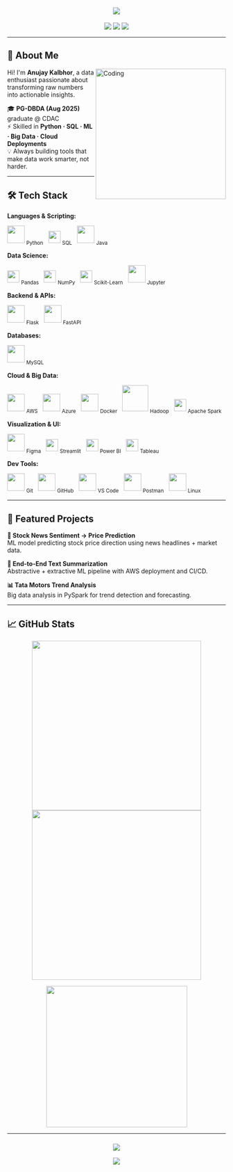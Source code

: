 <!-- Animated Intro Banner -->
<h1 align="center">
<img src="https://readme-typing-svg.herokuapp.com/?font=Fira+Code&size=32&pause=1000&center=true&vCenter=true&width=750&lines=Hey+there!+I'm+Anujay+Kalbhor+%F0%9F%91%8B;Data+Analyst;Machine+Learning+Enthusiast;Cloud+Data+Engineer+in+Making"/>
</h1>

<!-- Contact Badges -->
<p align="center">
<a href="mailto:kalbhoranujay@gmail.com"><img src="https://img.shields.io/badge/Email-kalbhoranujay%40gmail.com-red?style=for-the-badge&logo=gmail" /></a>
<a href="https://www.linkedin.com/in/anujay-kalbhor" target="_blank"><img src="https://img.shields.io/badge/LinkedIn-Anujay%20Kalbhor-0A66C2?style=for-the-badge&logo=linkedin" /></a>
<a href="https://github.com/Anujaykalbhor" target="_blank"><img src="https://img.shields.io/badge/GitHub-Anujaykalbhor-181717?style=for-the-badge&logo=github" /></a>
</p>

---

## 🚀 About Me
<img align="right" alt="Coding" width="300" src="https://i.ibb.co/6WZVZbV/working-laptop.gif">

Hi! I'm **Anujay Kalbhor**, a data enthusiast passionate about transforming raw numbers into actionable insights.

🎓 **PG-DBDA (Aug 2025)** graduate @ CDAC  
⚡ Skilled in **Python · SQL · ML · Big Data · Cloud Deployments**  
💡 Always building tools that make data work smarter, not harder.


---

## 🛠 Tech Stack

**Languages & Scripting:**  
<p align="left">
  <img src="https://skillicons.dev/icons?i=python" width="40"/> <sub>Python</sub>&nbsp;&nbsp;
  <img src="https://img.shields.io/badge/SQL-336791?style=for-the-badge&logo=postgresql&logoColor=white" height="28"/> <sub>SQL</sub>&nbsp;&nbsp;
  <img src="https://skillicons.dev/icons?i=java" width="40"/> <sub>Java</sub>
</p>

**Data Science:**  
<p align="left">
  <img src="https://img.shields.io/badge/Pandas-150458?logo=pandas&logoColor=white&style=for-the-badge" height="28"/> <sub>Pandas</sub>&nbsp;&nbsp;
  <img src="https://img.shields.io/badge/NumPy-013243?logo=numpy&logoColor=white&style=for-the-badge" height="28"/> <sub>NumPy</sub>&nbsp;&nbsp;
  <img src="https://img.shields.io/badge/Scikit--Learn-F7931E?logo=scikitlearn&logoColor=white&style=for-the-badge" height="28"/> <sub>Scikit-Learn</sub>&nbsp;&nbsp;
  <img src="https://upload.wikimedia.org/wikipedia/commons/3/38/Jupyter_logo.svg" width="40"/> <sub>Jupyter</sub>
</p>

**Backend & APIs:**  
<p align="left">
  <img src="https://skillicons.dev/icons?i=flask" width="40"/> <sub>Flask</sub>&nbsp;&nbsp;
  <img src="https://skillicons.dev/icons?i=fastapi" width="40"/> <sub>FastAPI</sub>
</p>

**Databases:**  
<p align="left">
  <img src="https://skillicons.dev/icons?i=mysql" width="40"/> <sub>MySQL</sub>
</p>

**Cloud & Big Data:**  
<p align="left">
  <img src="https://skillicons.dev/icons?i=aws" width="40"/> <sub>AWS</sub>&nbsp;&nbsp;
  <img src="https://skillicons.dev/icons?i=azure" width="40"/> <sub>Azure</sub>&nbsp;&nbsp;
  <img src="https://skillicons.dev/icons?i=docker" width="40"/> <sub>Docker</sub>&nbsp;&nbsp;
  <img src="https://upload.wikimedia.org/wikipedia/commons/0/0e/Hadoop_logo.svg" width="60"/> <sub>Hadoop</sub>&nbsp;&nbsp;
  <img src="https://img.shields.io/badge/Apache%20Spark-FDEE21?style=for-the-badge&logo=apachespark&logoColor=black" height="28"/> <sub>Apache Spark</sub>
</p>

**Visualization & UI:**  
<p align="left">
  <img src="https://skillicons.dev/icons?i=figma" width="40"/> <sub>Figma</sub>&nbsp;&nbsp;
  <img src="https://img.shields.io/badge/Streamlit-FF4B4B?style=for-the-badge&logo=streamlit&logoColor=white" height="28"/> <sub>Streamlit</sub>&nbsp;&nbsp;
  <img src="https://img.shields.io/badge/PowerBI-F2C811?style=for-the-badge&logo=powerbi&logoColor=black" height="28"/> <sub>Power BI</sub>&nbsp;&nbsp;
  <img src="https://img.shields.io/badge/Tableau-E97627?style=for-the-badge&logo=tableau&logoColor=white" height="28"/> <sub>Tableau</sub>
</p>

**Dev Tools:**  
<p align="left">
  <img src="https://skillicons.dev/icons?i=git" width="40"/> <sub>Git</sub>&nbsp;&nbsp;
  <img src="https://skillicons.dev/icons?i=github" width="40"/> <sub>GitHub</sub>&nbsp;&nbsp;
  <img src="https://skillicons.dev/icons?i=vscode" width="40"/> <sub>VS Code</sub>&nbsp;&nbsp;
  <img src="https://skillicons.dev/icons?i=postman" width="40"/> <sub>Postman</sub>&nbsp;&nbsp;
  <img src="https://skillicons.dev/icons?i=linux" width="40"/> <sub>Linux</sub>
</p>

---

## 📂 Featured Projects

**🎯 Stock News Sentiment → Price Prediction**  
ML model predicting stock price direction using news headlines + market data.

**🧠 End-to-End Text Summarization**  
Abstractive + extractive ML pipeline with AWS deployment and CI/CD.

**📊 Tata Motors Trend Analysis**  
Big data analysis in PySpark for trend detection and forecasting.

---

## 📈 GitHub Stats
<p align="center">
<img width=390 src="https://streak-stats.demolab.com?user=Anujaykalbhor&theme=react&hide_border=true" />
<img width=390 src="https://github-readme-stats.vercel.app/api?username=Anujaykalbhor&show_icons=true&theme=react&hide_border=true" />
</p>
<p align="center">
<img width=325 src="https://github-readme-stats.vercel.app/api/top-langs/?username=Anujaykalbhor&layout=compact&theme=react&hide_border=true" />
</p>

---

<h3 align="center">
<img src="https://readme-typing-svg.herokuapp.com/?font=Righteous&size=25&center=true&vCenter=true&width=500&height=70&duration=4000&lines=Thanks+for+visiting!+%E2%9C%8C%EF%B8%8F;Let's+connect+on+LinkedIn!">
</h3>
<p align="center">
<img src="https://komarev.com/ghpvc/?username=Anujaykalbhor&label=Profile+Views&color=0e75b6&style=flat" />
</p>
